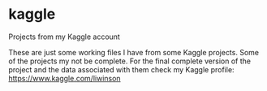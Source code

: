 # kaggle
Projects from my Kaggle account

These are just some working files I have from some Kaggle projects. Some of the projects my not be complete. For the final complete version of the project and the data associated with them check my Kaggle profile:
https://www.kaggle.com/liwinson
